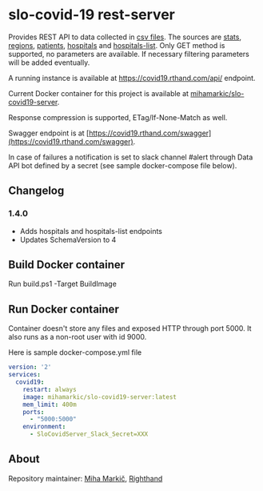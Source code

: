 # slo-covid-19 rest-server
Provides REST API to data collected in [csv files](https://github.com/slo-covid-19/data). The sources are [stats](https://covid19.rthand.com/api/stats), [regions](https://covid19.rthand.com/api/regions), [patients](https://covid19.rthand.com/api/patients), [hospitals](https://covid19.rthand.com/api/hospitals) and [hospitals-list](https://covid19.rthand.com/api/hospitals-list). Only GET method is supported, no parameters are available. If necessary filtering parameters will be added eventually.

A running instance is available at https://covid19.rthand.com/api/ endpoint.

Current Docker container for this project is available at [mihamarkic/slo-covid19-server](https://hub.docker.com/r/mihamarkic/slo-covid19-server).

Response compression is supported, ETag/If-None-Match as well.

Swagger endpoint is at [https://covid19.rthand.com/swagger](https://covid19.rthand.com/swagger).

In case of failures a notification is set to slack channel #alert through Data API bot defined by a secret (see sample docker-compose file below).

## Changelog

### 1.4.0

- Adds hospitals and hospitals-list endpoints
- Updates SchemaVersion to 4

## Build Docker container

Run build.ps1 -Target BuildImage

## Run Docker container

Container doesn't store any files and exposed HTTP through port 5000. It also runs as a non-root user with id 9000.

Here is sample docker-compose.yml file

```yaml
version: '2'
services:
  covid19:
    restart: always
    image: mihamarkic/slo-covid19-server:latest
    mem_limit: 400m
    ports:
      - "5000:5000"
    environment:
      - SloCovidServer_Slack_Secret=XXX
```

## About

Repository maintainer: [Miha Markič](https://twitter.com/MihaMarkic), [Righthand](https://blog.rthand.com/)
